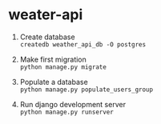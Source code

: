 # weater-api

1. Create database  
    `createdb weather_api_db -O postgres`

2. Make first migration  
    `python manage.py migrate`

3. Populate a database  
    `python manage.py populate_users_group`  

4. Run django development server  
    `python manage.py runserver`